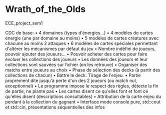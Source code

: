# Wrath_of_the_Olds
ECE_project_sem1

CDC de base:
• 4 domaines (types d'énergies...)
• 4 modèles de cartes énergie (une par domaine au moins)
• 5 modèles de cartes créatures avec chacune au moins 2 attaques
• 6 modèles de cartes spéciales permettant d'altérer les mécanismes par défaut du jeu
• Nombre indéfini de joueurs, pouvoir ajouter des joueurs...
• Pouvoir acheter des cartes pour faire évoluer les collections des joueurs
• Les données des joueurs et leur collections sont sauvées sur fichier (on les retrouve)
• Organiser des matchs entre joueurs au choix
• Phase de sélection des decks (à partir des collections de chacun)
• Battre le deck. Tirage de l'enjeu.
• Partie proprement dite jusqu'à perte d'un des 2 joueurs (ou match nul, exceptionnel)
• Le programme impose le respect des règles, détecte la fin de partie, ne plante pas
• Les cartes disent ce qu'elles font et font ce qu'elles disent (descriptions consultables)
• Attribution de la carte enjeu du perdant à la collection du gagnant
• Interface mode console pure, std::cout et std::cin, présentations séquentielles des infos
